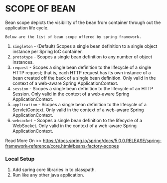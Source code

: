 # SCOPE OF BEAN
Bean scope depicts the visibility of the bean from container through out the application life cycle.

````
Below are the list of bean scope offered by spring framework.
````

1. ``singleton`` - (Default) Scopes a single bean definition to a single object instance per Spring IoC container.<br>
2. ``prototype`` - Scopes a single bean definition to any number of object instances.<br>
3. ``request`` - Scopes a single bean definition to the lifecycle of a single HTTP request; that is, each HTTP request has its own instance of a bean created off the back of a single bean definition. Only valid in the context of a web-aware Spring ApplicationContext.<br>
4. ``session`` - Scopes a single bean definition to the lifecycle of an HTTP Session. Only valid in the context of a web-aware Spring ApplicationContext.<br>
5. ``application`` - Scopes a single bean definition to the lifecycle of a ServletContext. Only valid in the context of a web-aware Spring ApplicationContext.<br>
6. ``websocket`` - Scopes a single bean definition to the lifecycle of a WebSocket. Only valid in the context of a web-aware Spring ApplicationContext.<br>

Read More On >> https://docs.spring.io/spring/docs/5.0.0.RELEASE/spring-framework-reference/core.html#beans-factory-scopes

### Local Setup
1. Add spring core libraries in to classpath.
2. Run like any other java application.
